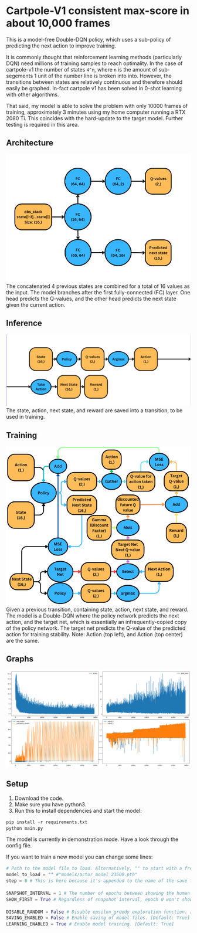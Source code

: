 # Cartpole-V1 consistent max-score in about 10,000 frames

This is a model-free Double-DQN policy, which uses a sub-policy of predicting the next action to improve training.

It is commonly thought that reinforcement learning methods (particularly DQN) need millions of training samples to reach optimality.
In the case of cartpole-v1 the number of states `4^n`, where `n` is the amount of sub-segements 1 unit of the number line is broken into into. However, the transitions between states are relatively continuous and therefore should easily be graphed. In-fact cartpole v1 has been solved in 0-shot learning with other algorithms.

That said, my model is able to solve the problem with only 10000 frames of training, approximately 3 minutes using my home computer running a RTX 2080 Ti.
This coincides with the hard-update to the target model. Further testing is required in this area.

## Architecture
![Architecture](images/model_architecture.png)
The concatenated 4 previous states are combined for a total of 16 values as the input. The model branches after the first fully-connected (FC) layer. One head predicts the Q-values, and the other head predicts the next state given the current action.

## Inference
![Inference Graph](images/inference_graph.png)
The state, action, next state, and reward are saved into a transition, to be used in training.

## Training
![Training Graph](images/training_graph.png)
Given a previous transition, containing state, action, next state, and reward. The model is a Double-DQN where the policy network predicts the next action, and the target net, which is essentially an infrequently-copied copy of the policy network. The target net predicts the Q-value of the predicted action for training stability.
Note: Action (top left), and Action (top center) are the same.

## Graphs
![Graphs](images/full_screenshot.png)

## Setup
1. Download the code.
2. Make sure you have python3.
3. Run this to install dependencies and start the model:
```python
pip install -r requirements.txt
python main.py
```

The model is currently in demonstration mode. Have a look through the config file.

If you want to train a new model you can change some lines:
```python
# Path to the model file to load. Alternatively, "" to start with a fresh model.
model_to_load = "" #"models/actor_model_23500.pth"
step = 0 # This is here because it's appended to the name of the save file, it counts up by 1 each frame. [Default: 0]

SNAPSHOT_INTERVAL = 1 # The number of epochs between showing the human visualization. [Default: 25]
SHOW_FIRST = True # Regardless of snapshot interval, epoch 0 won't show a visualization, unless this is TRUE. [Default: False]

DISABLE_RANDOM = False # Disable epsilon_greedy exploration function. [Default: False]
SAVING_ENABLED = False # Enable saving of model files. [Default: True]
LEARNING_ENABLED = True # Enable model training. [Default: True]
```